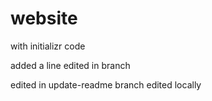 # website
with initializr code

added a line
edited in branch

edited in update-readme branch
edited locally
